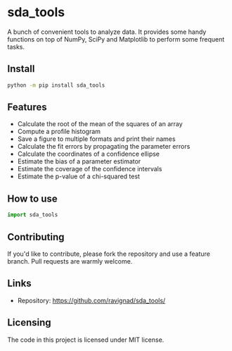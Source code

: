 # sda_tools

A bunch of convenient tools to analyze data. It provides some handy functions on top of NumPy, SciPy and Matplotlib to perform some frequent tasks. 

## Install

```sh
python -m pip install sda_tools
```

## Features
  * Calculate the root of the mean of the squares of an array
  * Compute a profile histogram
  * Save a figure to multiple formats and print their names
  * Calculate the fit errors by propagating the parameter errors
  * Calculate the coordinates of a confidence ellipse
  * Estimate the bias of a parameter estimator
  * Estimate the coverage of the confidence intervals
  * Estimate the p-value of a chi-squared test

## How to use

```py
import sda_tools
```

## Contributing
If you'd like to contribute, please fork the repository and use a feature
branch. Pull requests are warmly welcome.

## Links
- Repository: https://github.com/ravignad/sda_tools/

## Licensing
The code in this project is licensed under MIT license.

